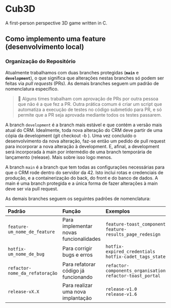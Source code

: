 # Cub3D
A first-person perspective 3D game written in C.

## Como implemento uma feature (desenvolvimento local)
### Organização do Repositório

Atualmente trabalhamos com duas branches protegidas (**`main`** e **`development`**), o que significa que alterações nestas branches só podem ser feitas via *pull requests* (PRs). As demais branches seguem um padrão de nomenclatura específico.

> :memo: Alguns times trabalham com aprovação de PRs por outra pessoa que não é a que fez a PR. Outra prática comum é criar um script que automatiza a execução de testes no código submetido para PR, e só permite que a PR seja aprovada mediante todos os testes passarem.

A branch `development` é a branch mais estável e que contém a versão mais atual do CRM. Idealmente, toda nova alteração do CRM deve partir de uma cópia da development (git checkout -b <feat-nova-branch>). Uma vez concluído o desenvolvimento da nova alteração, faz-se então um pedido de pull request para incorporar a nova alteração à development. E, afinal, a development será incorporada à main por intermédio de uma branch temporária de lançamento (release). Mais sobre isso logo menos.

A branch `main` é a branch que tem todas as configurações necessárias para que o CRM rode dentro do servidor da 42. Isto inclui rotas e credenciais de produção, e a containerização do back, do front e do banco de dados. A main é uma branch protegida e a única forma de fazer alterações à main deve ser via pull request.

As demais branches seguem os seguintes padrões de nomenclatura:

| Padrão | Função | Exemplos |
| :--- | :--- | :--- |
| `feature-um_nome_de_feature` | Para implementar novas funcionalidades | `feature-toast_component`<br>`feature-results_page_redesign` |
| `hotfix-um_nome_de_bug` | Para corrigir bugs e erros | `hotfix-expired_credentials`<br>`hotfix-cadet_tags_state` |
| `refactor-nome_da_refatoração` | Para refatorar código já funcionando | `refactor-components_organisation`<br>`refactor-toast_portal` |
| `release-vX.X` | Para realizar uma nova implantação | `release-v1.0`<br>`release-v1.6` |
